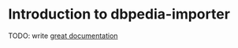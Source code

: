 # Introduction to dbpedia-importer

TODO: write [great documentation](http://jacobian.org/writing/great-documentation/what-to-write/)
